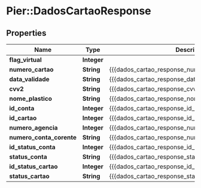 # Pier::DadosCartaoResponse

## Properties
Name | Type | Description | Notes
------------ | ------------- | ------------- | -------------
**flag_virtual** | **Integer** |  | [optional] 
**numero_cartao** | **String** | {{{dados_cartao_response_numero_cartao_value}}} | [optional] 
**data_validade** | **String** | {{{dados_cartao_response_data_validade_value}}} | [optional] 
**cvv2** | **String** | {{{dados_cartao_response_cvv2_value}}} | [optional] 
**nome_plastico** | **String** | {{{dados_cartao_response_nome_plastico_value}}} | [optional] 
**id_conta** | **Integer** | {{{dados_cartao_response_id_conta_value}}} | [optional] 
**id_cartao** | **Integer** | {{{dados_cartao_response_id_cartao_value}}} | [optional] 
**numero_agencia** | **Integer** | {{{dados_cartao_response_numero_agencia_value}}} | [optional] 
**numero_conta_corente** | **String** | {{{dados_cartao_response_numero_conta_corente_value}}} | [optional] 
**id_status_conta** | **Integer** | {{{dados_cartao_response_id_status_conta_value}}} | [optional] 
**status_conta** | **String** | {{{dados_cartao_response_status_conta_value}}} | [optional] 
**id_status_cartao** | **Integer** | {{{dados_cartao_response_id_status_cartao_value}}} | [optional] 
**status_cartao** | **String** | {{{dados_cartao_response_status_cartao_value}}} | [optional] 


